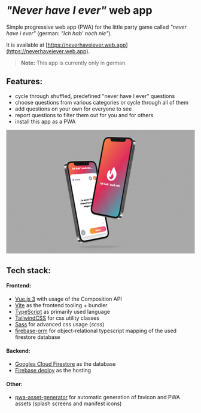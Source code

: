 # *"Never have I ever"* web app

Simple progressive web app (PWA) for the little party game called *"never have i ever"* (german: *"Ich hab' noch nie"*).

It is available at [https://neverhaveiever.web.app](https://neverhaveiever.web.app).

> **Note:** This app is currently only in german.

## Features:
- cycle through shuffled, predefined "never have I ever" questions
- choose questions from various categories or cycle through all of them
- add questions on your own for everyone to see
- report questions to filter them out for you and for others
- install this app as a PWA

![Alt-Text](./assets/iphone-mockup.png)

## Tech stack:
#### Frontend:
- [Vue.js 3](https://v3.vuejs.org/) with usage of the Composition API
- [Vite](https://vitejs.dev/) as the frontend tooling + bundler
- [TypeScript](https://www.typescriptlang.org/) as primarily used language
- [TailwindCSS](https://tailwindcss.com/) for css utility classes
- [Sass](https://sass-lang.com/) for advanced css usage (*scss*)
- [firebase-orm](https://github.com/yarivluts/firebase-orm) for object-relational typescript mapping of the used firestore database
  
#### Backend:
- [Googles Cloud Firestore](https://firebase.google.com/docs/firestore?hl=en) as the database
- [Firebase deploy](https://firebase.google.com/) as the hosting
  
#### Other:
- [pwa-asset-generator](https://github.com/onderceylan/pwa-asset-generator) for automatic generation of favicon and PWA assets (splash screens and manifest icons)
